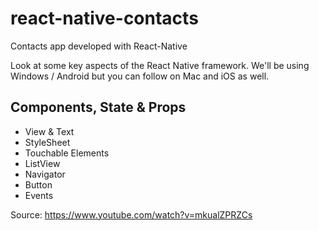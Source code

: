 # react-native-contacts
Contacts app developed with React-Native

Look at some key aspects of the React Native framework. We'll be using Windows / Android but you can follow on Mac and iOS as well.

## Components, State & Props
* View & Text
* StyleSheet
* Touchable Elements
* ListView
* Navigator
* Button
* Events

Source: https://www.youtube.com/watch?v=mkualZPRZCs
